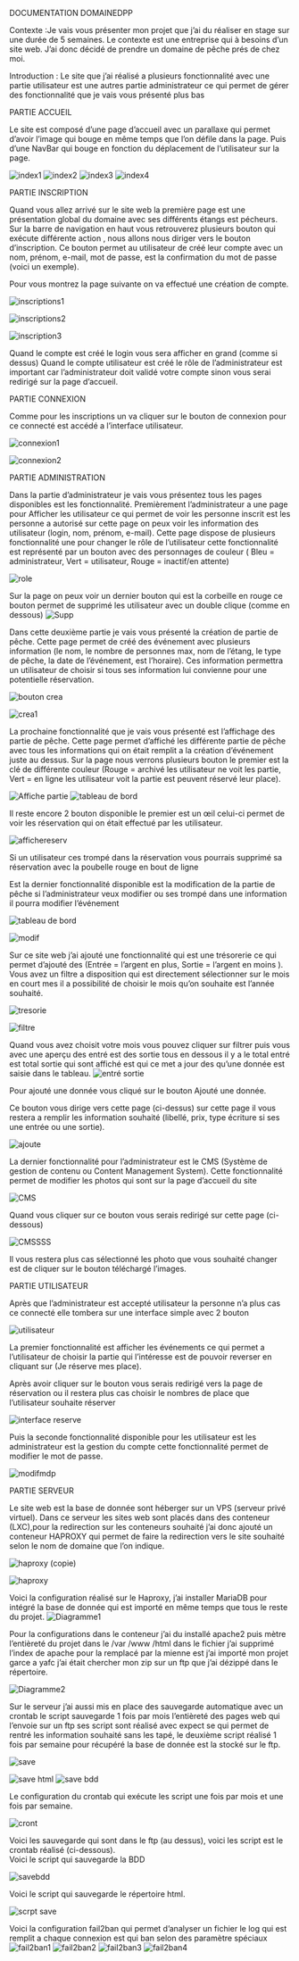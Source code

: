 
DOCUMENTATION DOMAINEDPP


Contexte :Je vais vous présenter mon projet que j’ai du réaliser en stage sur une durée de 5 semaines.
Le contexte est une entreprise qui à besoins d’un site web.
J’ai donc décidé de prendre un domaine de pêche prés de chez moi.

Introduction : Le site que j’ai réalisé a plusieurs fonctionnalité avec une partie utilisateur est une autres partie administrateur ce qui permet de gérer des fonctionnalité que je vais vous présenté plus bas 

PARTIE ACCUEIL

Le site est composé d’une page d’accueil avec un parallaxe qui permet d’avoir l’image qui bouge en même temps que l’on défile dans la page.
Puis d’une NavBar qui bouge en fonction du déplacement de l’utilisateur sur la page.

![index1](https://github.com/descamps-thomas/Stage_SIO2R/assets/130738201/c68d1ce1-04c0-49ff-b60b-812c4aeb2e53)
![index2](https://github.com/descamps-thomas/Stage_SIO2R/assets/130738201/ca8f7e13-a8bb-447f-9f89-38bc081d7e3d)
![index3](https://github.com/descamps-thomas/Stage_SIO2R/assets/130738201/4abc6fd7-03f4-463c-815d-103b10c05661)
![index4](https://github.com/descamps-thomas/Stage_SIO2R/assets/130738201/a3b76911-a093-4ffb-824e-10e6cc5fa26e)

PARTIE INSCRIPTION

Quand vous allez arrivé sur le site web la première page est une présentation global du domaine avec ses différents étangs est pécheurs.
Sur la barre de navigation en haut vous retrouverez plusieurs bouton qui exécute différente action , nous allons nous diriger vers le bouton d’inscription.
Ce bouton permet au utilisateur de créé leur compte avec un nom, prénom, e-mail, mot de passe, est la confirmation du mot de passe (voici un exemple).

Pour vous montrez la page suivante on va effectué une création de compte.

![inscriptions1](https://github.com/descamps-thomas/Stage_SIO2R/assets/130738201/0e17ae2d-b018-482a-89d5-3f92426990c5)

![inscriptions2](https://github.com/descamps-thomas/Stage_SIO2R/assets/130738201/a1f2b88e-45d6-4009-90c9-30fd110b324b)

![inscription3](https://github.com/descamps-thomas/Stage_SIO2R/assets/130738201/245c575f-410f-4a67-a9e3-21b09e6495e4)

Quand le compte est créé le login vous sera afficher en grand (comme si dessus)
Quand le compte utilisateur est créé le rôle de l’administrateur est important car l’administrateur doit validé votre compte sinon vous serai redirigé sur la page d’accueil.


PARTIE CONNEXION

Comme pour les inscriptions un va cliquer sur le bouton de connexion pour ce connecté est accédé a l’interface utilisateur.

![connexion1](https://github.com/descamps-thomas/Stage_SIO2R/assets/130738201/d29b2bdb-2dcb-4a41-95ce-fea9d9cae9a5)

![connexion2](https://github.com/descamps-thomas/Stage_SIO2R/assets/130738201/83bfd1d3-c426-4760-b84c-a20786a6a65a)

PARTIE ADMINISTRATION

Dans la partie d’administrateur je vais vous présentez tous les pages disponibles est les fonctionnalité.
Premièrement l’administrateur a une page pour Afficher les utilisateur ce qui permet de voir les personne inscrit est les personne a autorisé sur cette page on peux voir les information des utilisateur (login, nom, prénom, e-mail).
Cette page dispose de plusieurs fonctionnalité une pour changer le rôle de l’utilisateur cette fonctionnalité est représenté par un bouton avec des personnages de couleur ( Bleu = administrateur, Vert = utilisateur, Rouge = inactif/en attente)



![role](https://github.com/descamps-thomas/Stage_SIO2R/assets/130738201/7587b9cb-74cc-4ad1-9337-9c38c75ba6f0)




Sur la page on peux voir un dernier bouton qui est la corbeille en rouge ce bouton permet de supprimé les utilisateur avec un double clique (comme en dessous)
![Supp](https://github.com/descamps-thomas/Stage_SIO2R/assets/130738201/6e27825a-8c7f-482a-9823-68e8c2ee7304)


Dans cette deuxième partie je vais vous présenté la création de partie de pêche.
Cette page permet de créé des événement avec plusieurs information (le nom, le nombre de personnes max, nom de l’étang, le type de pêche, la date de l’événement, est l’horaire).
Ces information permettra un utilisateur de choisir si tous ses information lui convienne pour une potentielle réservation.


				
 ![bouton crea](https://github.com/descamps-thomas/Stage_SIO2R/assets/130738201/10bad9bc-6192-458b-833a-2fb988abb5b0)


![crea1](https://github.com/descamps-thomas/Stage_SIO2R/assets/130738201/f60c7e22-1218-45d2-884f-ffeade946c40)



             






La prochaine fonctionnalité que je vais vous présenté est l’affichage des partie de pêche.
Cette page permet d’affiché les différente partie de pêche avec tous les informations qui on était remplit a la création d’événement juste au dessus.
Sur la page nous verrons plusieurs bouton le premier est la clé de différente couleur (Rouge = archivé les utilisateur ne voit les partie, Vert = en ligne les utilisateur voit la partie est peuvent réservé leur place).

![Affiche partie](https://github.com/descamps-thomas/Stage_SIO2R/assets/130738201/fedcd066-c6dc-4e40-8600-a2b8841d5778)
![tableau de bord](https://github.com/descamps-thomas/Stage_SIO2R/assets/130738201/f0e95c7f-d149-4b73-a473-bd80c2cbc855)



Il reste encore 2 bouton disponible le premier est un œil celui-ci permet de voir les réservation qui on était effectué par les utilisateur.

![affichereserv](https://github.com/descamps-thomas/Stage_SIO2R/assets/130738201/f806dd33-be4d-4fc8-9a03-6c9758bbaf4f)


Si un utilisateur ces trompé dans la réservation vous pourrais supprimé sa réservation avec la poubelle rouge en bout de ligne 

Est la dernier fonctionnalité disponible est la modification de la partie de pêche si l’administrateur veux modifier ou ses trompé dans une information il pourra modifier l’événement 


![tableau de bord](https://github.com/descamps-thomas/Stage_SIO2R/assets/130738201/89ee5fac-4742-44da-9c40-d57e2cee1251)

![modif](https://github.com/descamps-thomas/Stage_SIO2R/assets/130738201/edf1236e-7327-4633-a06a-3499884fe0a7)












Sur ce site web j’ai ajouté une fonctionnalité qui est une trésorerie ce qui permet d’ajouté des (Entrée = l’argent en plus, Sortie = l’argent en moins ).
Vous avez un filtre a disposition qui est directement sélectionner sur le mois en court mes il a possibilité de choisir le mois qu’on souhaite est l’année souhaité.


![tresorie](https://github.com/descamps-thomas/Stage_SIO2R/assets/130738201/26f7ea2c-258a-4958-ab51-e02b4efe6cf3)

![filtre](https://github.com/descamps-thomas/Stage_SIO2R/assets/130738201/98f94483-4a2d-4daf-86d3-82f6ed121f40)














Quand vous avez choisit votre mois vous pouvez cliquer sur filtrer puis vous avec une aperçu des entré est des sortie tous en dessous il y a le total entré est total sortie qui sont affiché est qui ce met a jour des qu’une donnée est saisie dans le tableau.
![entré sortie](https://github.com/descamps-thomas/Stage_SIO2R/assets/130738201/b25434d1-e23d-442f-93d1-c74a7a7d61ee)


Pour ajouté une donnée vous cliqué sur le bouton Ajouté une donnée.

Ce bouton vous dirige vers cette page (ci-dessus) sur cette page il vous restera a remplir les information souhaité (libellé, prix, type écriture si ses une entrée ou une sortie).

			
![ajoute](https://github.com/descamps-thomas/Stage_SIO2R/assets/130738201/2c585224-e4c6-47c0-ae5a-c777a1d5846c)

			










La dernier fonctionnalité pour l’administrateur est le CMS (Système de gestion de contenu ou Content Management System).
Cette fonctionnalité permet de modifier les photos qui sont sur la page d’accueil du site 
				




![CMS](https://github.com/descamps-thomas/Stage_SIO2R/assets/130738201/e40c1c83-957d-4117-b123-4036233c4fdd)











Quand vous cliquer sur ce bouton vous serais redirigé sur cette page (ci-dessous)


![CMSSSS](https://github.com/descamps-thomas/Stage_SIO2R/assets/130738201/892e5a6a-5be9-45d9-848c-af0fcc851b2d)



Il vous restera plus cas sélectionné les photo que vous souhaité changer est de cliquer sur le bouton téléchargé l’images.




PARTIE UTILISATEUR

Après que l’administrateur est accepté utilisateur la personne n’a plus cas ce connecté elle tombera sur une interface simple avec 2 bouton 


![utilisateur](https://github.com/descamps-thomas/Stage_SIO2R/assets/130738201/0e490de8-f0c8-4082-ab41-da80534d37d7)






La premier fonctionnalité est afficher les événements ce qui permet a l’utilisateur de choisir la partie qui l’intéresse est de pouvoir reverser en cliquant sur (Je réserve mes place).

Après avoir cliquer sur le bouton vous serais redirigé vers la page de réservation ou il restera plus cas choisir le nombres de place que l’utilisateur souhaite réserver

![interface reserve](https://github.com/descamps-thomas/Stage_SIO2R/assets/130738201/e4674b00-33b9-40f5-b2a4-2efdccce6137)


Puis la seconde fonctionnalité disponible pour les utilisateur est les administrateur est la gestion du compte cette fonctionnalité permet de modifier le mot de passe.




                                  
![modifmdp](https://github.com/descamps-thomas/Stage_SIO2R/assets/130738201/67ee3bf6-f7c5-41bd-9512-84ef7c3fc1a5)






PARTIE SERVEUR

Le site web est la base de donnée sont héberger sur un VPS (serveur privé virtuel).
Dans ce serveur les sites web sont placés dans des conteneur (LXC),pour la redirection sur les conteneurs souhaité j’ai donc ajouté un conteneur HAPROXY qui permet de faire la redirection vers le site souhaité selon le nom de domaine que l’on indique.                        
  

![haproxy (copie)](https://github.com/descamps-thomas/Stage_SIO2R/assets/130738201/d82af7c6-24eb-4edc-9321-94ac64c494b1)


![haproxy](https://github.com/descamps-thomas/Stage_SIO2R/assets/130738201/f098d491-4a36-446f-83c8-5d1a1df79539)





Voici la configuration réalisé sur le Haproxy, j’ai installer MariaDB pour intégré la base de donnée qui est importé en même temps que tous le reste du projet.
 ![Diagramme1](https://github.com/descamps-thomas/Stage_SIO2R/assets/130738201/90be6362-e13b-4d5f-a27d-1594a73e8c6a)


Pour la configurations dans le conteneur j’ai du installé apache2 puis mètre l’entièreté du projet dans le /var /www /html dans le fichier j’ai supprimé l’index de apache pour la remplacé par la mienne est j’ai importé mon projet garce a yafc j’ai était chercher mon zip sur un ftp que j’ai dézippé dans le répertoire.

![Diagramme2](https://github.com/descamps-thomas/Stage_SIO2R/assets/130738201/df08ae36-1b18-4071-93c9-2e24ca14ced2)



Sur le serveur j’ai aussi mis en place des sauvegarde automatique avec un crontab le script sauvegarde 1 fois par mois l’entièreté des pages web qui l’envoie sur un ftp ses script sont réalisé avec expect se qui permet de rentré les information souhaité sans les tapé, le deuxième script réalisé 1 fois par semaine pour récupéré la base de donnée est la stocké sur le ftp.

![save](https://github.com/descamps-thomas/Stage_SIO2R/assets/130738201/d26ec405-60fe-4554-8d5f-2a1ccbe09bd8)

![save html](https://github.com/descamps-thomas/Stage_SIO2R/assets/130738201/f2ec173b-256f-4744-9945-df2d4d0d7ffd)
![save bdd](https://github.com/descamps-thomas/Stage_SIO2R/assets/130738201/36b53fe6-4bce-4237-ac37-6f3e138e43fd)








Le configuration du crontab qui exécute les script une fois par mois et une fois par semaine.

![cront](https://github.com/descamps-thomas/Stage_SIO2R/assets/130738201/8a3b7e89-c24f-4c3c-a171-7cd73681f38e)











Voici les sauvegarde qui sont dans le ftp (au dessus), voici les script est le crontab réalisé (ci-dessous).  
Voici le script qui sauvegarde la BDD



![savebdd](https://github.com/descamps-thomas/Stage_SIO2R/assets/130738201/3aca7496-baaf-48ee-89e4-981ab02f6351)





Voici le script qui sauvegarde le répertoire html. 

 
 
 ![scrpt save](https://github.com/descamps-thomas/Stage_SIO2R/assets/130738201/9b25b870-e9d6-455f-9bab-e08dc94e7d50)

 
 
 
 

 
 
Voici la configuration fail2ban qui permet d’analyser un fichier le log qui est remplit a chaque connexion est qui ban selon des paramètre spéciaux 
![fail2ban1](https://github.com/descamps-thomas/Stage_SIO2R/assets/130738201/30905608-a564-4a3d-a8d3-949f12a1f2d1)
![fail2ban2](https://github.com/descamps-thomas/Stage_SIO2R/assets/130738201/346fd4a3-960e-4a6b-9a75-4cb3190e25e9)
![fail2ban3](https://github.com/descamps-thomas/Stage_SIO2R/assets/130738201/291f8c8f-a77a-4937-affd-efff992ab298)
![fail2ban4](https://github.com/descamps-thomas/Stage_SIO2R/assets/130738201/41339237-3b0d-4fe6-bd82-90552eb7df6b)









